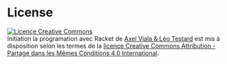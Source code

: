 # License
<a rel="license" href="http://creativecommons.org/licenses/by-sa/4.0/"><img alt="Licence Creative Commons" style="border-width:0" src="https://i.creativecommons.org/l/by-sa/4.0/88x31.png" /></a><br /><span xmlns:dct="http://purl.org/dc/terms/" href="http://purl.org/dc/dcmitype/Text" property="dct:title" rel="dct:type">Initiation la programation avec Racket</span> de <a xmlns:cc="http://creativecommons.org/ns#" href="https://github.com/Ateliers-programmation/Initiation-Racket" property="cc:attributionName" rel="cc:attributionURL">Axel Viala & Léo Testard</a> est mis à disposition selon les termes de la <a rel="license" href="http://creativecommons.org/licenses/by-sa/4.0/">licence Creative Commons Attribution -  Partage dans les Mêmes Conditions 4.0 International</a>.

